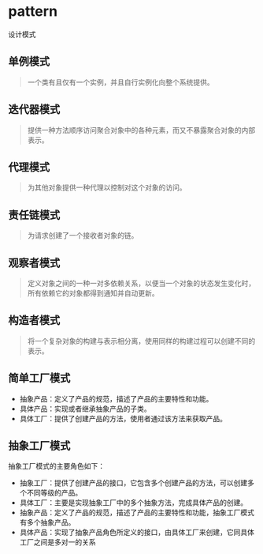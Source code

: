 # pattern
设计模式

## 单例模式
> 一个类有且仅有一个实例，并且自行实例化向整个系统提供。

## 迭代器模式
> 提供一种方法顺序访问聚合对象中的各种元素，而又不暴露聚合对象的内部表示。

## 代理模式
> 为其他对象提供一种代理以控制对这个对象的访问。

## 责任链模式
> 为请求创建了一个接收者对象的链。
> 
## 观察者模式
> 定义对象之间的一种一对多依赖关系，以便当一个对象的状态发生变化时，所有依赖它的对象都得到通知并自动更新。

## 构造者模式
> 将一个复杂对象的构建与表示相分离，使用同样的构建过程可以创建不同的表示。

## 简单工厂模式
- 抽象产品：定义了产品的规范，描述了产品的主要特性和功能。
- 具体产品：实现或者继承抽象产品的子类。
- 具体工厂：提供了创建产品的方法，使用者通过该方法来获取产品。

## 抽象工厂模式
抽象工厂模式的主要角色如下：
- 抽象工厂：提供了创建产品的接口，它包含多个创建产品的方法，可以创建多个不同等级的产品。
- 具体工厂：主要是实现抽象工厂中的多个抽象方法，完成具体产品的创建。
- 抽象产品：定义了产品的规范，描述了产品的主要特性和功能，抽象工厂模式有多个抽象产品。
- 具体产品：实现了抽象产品角色所定义的接口，由具体工厂来创建，它同具体工厂之间是多对一的关系




